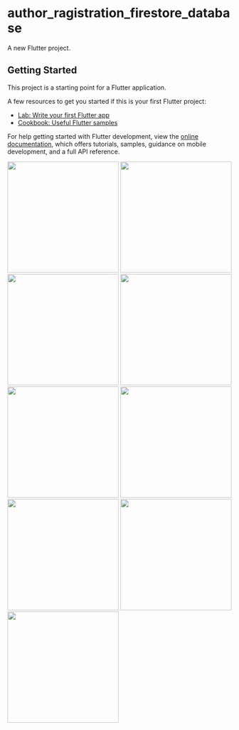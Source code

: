 # author_ragistration_firestore_database

A new Flutter project.

## Getting Started

This project is a starting point for a Flutter application.

A few resources to get you started if this is your first Flutter project:

- [Lab: Write your first Flutter app](https://docs.flutter.dev/get-started/codelab)
- [Cookbook: Useful Flutter samples](https://docs.flutter.dev/cookbook)

For help getting started with Flutter development, view the
[online documentation](https://docs.flutter.dev/), which offers tutorials,
samples, guidance on mobile development, and a full API reference.



<img src="https://user-images.githubusercontent.com/121868184/227776668-01c94872-c7fe-415f-aec6-630cd76b99f7.jpeg" width="250px">
<img src="https://userimages.githubusercontent.com/121868184/227776663-ce52c73a-dc81-4697-bb26-835715ffd679.jpeg" width="250px">
<img src="https://user-images.githubusercontent.com/121868184/227776654-29b21585-6185-4637-994c-0896d9245ff1.jpeg" width="250px">
<img src="https://user-images.githubusercontent.com/121868184/227776633-84954569-4a7a-486d-9760-45a44e280da0.jpeg" width="250px">
<img src="https://user-images.githubusercontent.com/121868184/227776586-23957f53-1e4b-43aa-b459-1bcea3747a9d.jpeg" width="250px">
<img src="https://user-images.githubusercontent.com/121868184/227776568-3f520190-dee0-4e8b-9119-277943082c63.jpeg" width="250px">
<img src="https://user-images.githubusercontent.com/121868184/227776540-a3e80d8c-8307-49e8-a27b-cea78c9475fa.jpeg" width="250px">
<img src="https://user-images.githubusercontent.com/121868184/227776518-dd5b7471-77e1-49c8-b46b-ee353ce3a0e8.jpeg" width="250px">
<img src="https://user-images.githubusercontent.com/121868184/227776501-2d8142a3-c2a8-4ddb-9daf-dc6cadbb07d6.jpeg" width="250px">




